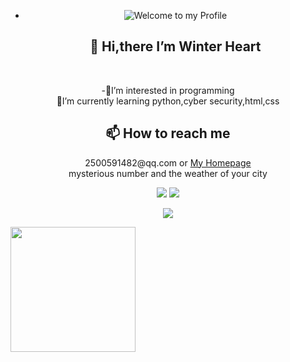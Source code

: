 - <div align="center">
  <img src="https://github.com/BrunnerLivio/brunnerlivio/blob/master/images/welcome.png?raw=true" style="max-width: 100%;" alt="Welcome to my Profile" />
  <h2>👋 Hi,there I’m Winter Heart</h2><br>
<p align="center">-👀I’m interested in programming<br>
  🌱I’m currently learning python,cyber security,html,css</p>
   <h2 align="center">📫 How to reach me</h2> 
  <p align="center">2500591482@qq.com or <a href="https://whgal.top/">My Homepage</a><br>mysterious number and the weather of your city</p>
<!-- 浏览量和天气 -->
<p align="center">
  <a href="https://whgal.top/"><img src="https://count.getloli.com/get/@:nomaluser"></a>
  <img src="https://weather-icon.journeyad.repl.co/@shanghai?v=1" >
</p>
  <p align="center"><img align="center" src="https://github-readme-stats.vercel.app/api?username=nomaluser&show_icons=true&icon_color=CE1D2D&text_color=718096&bg_color=ffffff&hide_title=true" /></p>
<img align='center' src='https://cdn.jsdelivr.net/gh/moezx/cdn@3.2.1/img/other/iloli.gif' width='200'>
